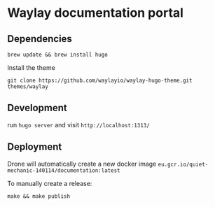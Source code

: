 # Waylay documentation portal

## Dependencies

`brew update && brew install hugo`

Install the theme

`git clone https://github.com/waylayio/waylay-hugo-theme.git themes/waylay`

## Development

run `hugo server` and visit `http://localhost:1313/`

## Deployment

Drone will automatically create a new docker image `eu.gcr.io/quiet-mechanic-140114/documentation:latest`

To manually create a release:

`make && make publish`
